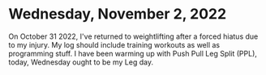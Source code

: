 # Wednesday, November 2, 2022

On October 31 2022, I've returned to weightlifting after a forced hiatus
due to my injury.
My log should include training workouts as well as programming stuff.
I have been warming up with Push Pull Leg Split (PPL), today, Wednesday ought to be my Leg day.